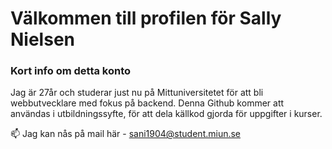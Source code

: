# Välkommen till profilen för Sally Nielsen

### Kort info om detta konto
Jag är 27år och studerar just nu på Mittuniversitetet för att bli webbutvecklare med fokus på backend.
Denna Github kommer att användas i utbildningssyfte, för att dela källkod gjorda för uppgifter i kurser.

📫  Jag kan nås på mail här - sani1904@student.miun.se
<!--
**nielsensw/nielsensw** is a ✨ _special_ ✨ repository because its `README.md` (this file) appears on your GitHub profile.

Here are some ideas to get you started:

- 🔭 I’m currently working on ...
- 🌱 I’m currently learning ...
- 👯 I’m looking to collaborate on ...
- 🤔 I’m looking for help with ...
- 💬 Ask me about ...
- 📫 How to reach me: ...
- 😄 Pronouns: ...
- ⚡ Fun fact: ...
-->
